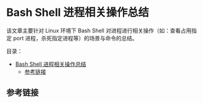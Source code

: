 # Bash Shell 进程相关操作总结

该文章主要针对 Linux 环境下 Bash Shell 对进程进行相关操作（如：查看占用指定 port 进程，杀死指定进程等）的场景与命令的总结。

目录：

- [Bash Shell 进程相关操作总结](#bash-shell-进程相关操作总结)
  - [参考链接](#参考链接)

## 参考链接

